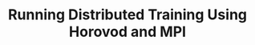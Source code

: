 ---
title: Running Distributed Training Using Horovod and MPI
weight: 1
variants: +flyte -serverless -byoc -byok
layout: py_example
example_file: /external/unionai-examples/flyte-integrations/native-backend-plugins/kfmpi_plugin/kfmpi_plugin/mpi_mnist.py
---